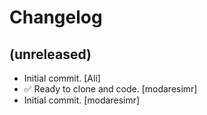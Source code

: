 Changelog
=========


(unreleased)
------------
- Initial commit. [Ali]
- ✅ Ready to clone and code. [modaresimr]
- Initial commit. [modaresimr]


